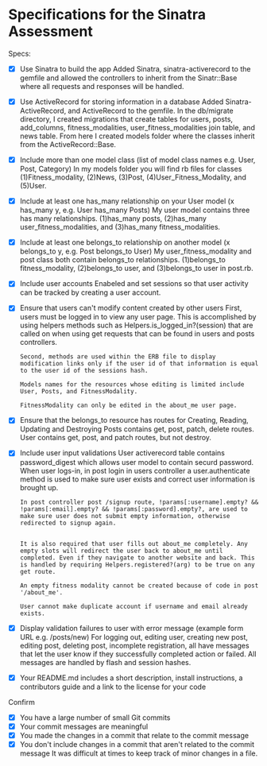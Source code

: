 # Specifications for the Sinatra Assessment

Specs:
- [x] Use Sinatra to build the app
      Added Sinatra, sinatra-activerecord to the gemfile and allowed the controllers to inherit from the Sinatr::Base where all requests and responses will be handled.

- [x] Use ActiveRecord for storing information in a database
      Added Sinatra-ActiveRecord, and ActiveRecord to the gemfile. In the db/migrate directory, I created migrations that create tables
      for users, posts, add_columns, fitness_modalities, user_fitness_modalities join table, and news table. From here I created models folder where the classes inherit from the ActiveRecord::Base.

- [x] Include more than one model class (list of model class names e.g. User, Post, Category)
      In my models folder you will find rb files for classes (1)Fitness_modality, (2)News, (3)Post, (4)User_Fitness_Modality, and (5)User.

- [x] Include at least one has_many relationship on your User model (x has_many y, e.g. User has_many Posts)
      My user model contains three has many relationships. (1)has_many posts, (2)has_many user_fitness_modalities, and (3)has_many fitness_modalities.

- [x] Include at least one belongs_to relationship on another model (x belongs_to y, e.g. Post belongs_to User)
      My user_fitness_modality and post class both contain belongs_to relationships. (1)belongs_to fitness_modality, (2)belongs_to user, and (3)belongs_to user in post.rb.

- [x] Include user accounts
      Enabeled and set sessions so that user activity can be tracked by creating a user account.

- [x] Ensure that users can't modify content created by other users
      First, users must be logged in to view any user page. This is accomplished by using helpers methods such as Helpers.is_logged_in?(session) that are called on when using get requests that can be found in users and posts controllers.

      Second, methods are used within the ERB file to display modification links only if the user id of that information is equal to the user id of the sessions hash.

      Models names for the resources whose editing is limited include User, Posts, and FitnessModality.

      FitnessModality can only be edited in the about_me user page.

- [X] Ensure that the belongs_to resource has routes for Creating, Reading, Updating and Destroying
      Posts contains get, post, patch, delete routes. User contains get, post, and patch routes, but not destroy.

- [X] Include user input validations
      User activerecord table contains password_digest which allows user model to contain securd password. When user logs-in, in post login in users controller a user.authenticate method is used to make sure user exists and correct user information is brought up.

      In post controller post /signup route, !params[:username].empty? && !params[:email].empty? && !params[:password].empty?, are used to make sure user does not submit empty information, otherwise redirected to signup again.


      It is also required that user fills out about_me completely. Any empty slots will redirect the user back to about_me until completed. Even if they navigate to another website and back. This is handled by requiring Helpers.registered?(arg) to be true on any get route.

      An empty fitness modality cannot be created because of code in post '/about_me'.

      User cannot make duplicate account if username and email already exists.

- [x] Display validation failures to user with error message (example form URL e.g. /posts/new)
      For logging out, editing user, creating new post, editing post, deleting post, incomplete registration, all have messages that let the user know if they successfully completed action or failed. All messages are handled by flash and session hashes.

- [x] Your README.md includes a short description, install instructions, a contributors guide and a link to the license for your code


Confirm
- [x] You have a large number of small Git commits
- [x] Your commit messages are meaningful
- [x] You made the changes in a commit that relate to the commit message
- [x] You don't include changes in a commit that aren't related to the commit message
      It was difficult at times to keep track of minor changes in a file.
